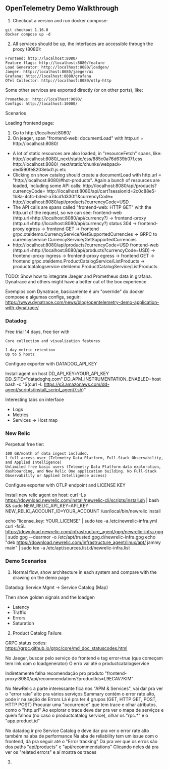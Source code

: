 ## OpenTelemetry Demo Walkthrough

1. Checkout a version and run docker compose:

```
git checkout 1.16.0
docker compose up -d
```

2. All services should be up, the interfaces are accessible through the proxy (8080):

```
Frontend: http://localhost:8080/
Feature flags: http://localhost:8080/feature
Load Generator: http://localhost:8080/loadgen/
Jaeger: http://localhost:8080/jaeger/ui
Grafana: http://localhost:8080/grafana
OTel Collector: http://localhost:8080/otlp-http
```

Some other services are exported directly (or on other ports), like:

```
Prometheus: http://localhost:9090/
Configs: http://localhost:10000/

```


Scenarios

Loading frontend page:

1. Go to http://localhost:8080/
2. On jeager, span "frontend-web: documentLoad" with http.url = http://localhost:8080/
  * A lot of static resources are also loaded, in "resourceFetch" spans, like:
  http://localhost:8080/_next/static/css/885c0a76d639b07f.css
  http://localhost:8080/_next/static/chunks/webpack-ded590fe8203ebd1.js
  etc
  * Clicking on show catalog should create a documentLoad with http.url = "http://localhost:8080/#hot-products". Again a bunch of resources are loaded, including some API calls:
  http://localhost:8080/api/products?currencyCode=
  http://localhost:8080/api/cart?sessionId=2c0c88e5-1b8a-4cfc-bded-a7dcd1d330f1&currencyCode=
  http://localhost:8080/api/products?currencyCode=USD
  * The API calls are spans called "frontend-web: HTTP GET" with the http.url of the request, so we can see:
  frontend-web (http.url=http://localhost:8080/api/currency?) -> frontend-proxy (http.url=http://localhost:8080/api/currency?) status 304 -> frontend-proxy egress -> frontend GET -> frontend grpc.oteldemo.CurrencyService/GetSupportedCurrencies -> GRPC to currencyservice CurrencyService/GetSupportedCurrencies
  * http://localhost:8080/api/products?currencyCode=USD
  frontend-web (http.url=http://localhost:8080/api/products?currencyCode=USD) -> frontend-proxy ingress -> frontend-proxy egress -> frontend GET -> frontend grpc.oteldemo.ProductCatalogService/ListProducts -> productcatalogservice oteldemo.ProductCatalogService/ListProducts

  
TODO: Show how to integrate Jaeger and Prometheus data in grafana. Dynatrace and others might have a better out of the box experience



Exemplos com Dynatrace, basicamente é um "override" do docker compose e algumas configs, seguir:
https://www.dynatrace.com/news/blog/opentelemetry-demo-application-with-dynatrace/



### Datadog

Free trial 14 days, free tier with

```
Core collection and visualization features

1-day metric retention
Up to 5 hosts
```

Configure exporter with DATADOG_API_KEY

Install agent on host
DD_API_KEY=YOUR_API_KEY DD_SITE="datadoghq.com" DD_APM_INSTRUMENTATION_ENABLED=host bash -c "$(curl -L https://s3.amazonaws.com/dd-agent/scripts/install_script_agent7.sh)"

Interesting tabs on interface
* Logs
* Metrics
* Services -> Host map

### New Relic

Perpetual free tier:

```
100 GB/month of data ingest included.
1 full access user (Telemetry Data Platform, Full-Stack Observability, and Applied Intelligence)
Unlimited free basic users (Telemetry Data Platform data exploration, dashboarding, and New Relic One application building. No Full-Stack Observability or Applied Intelligence access)
```


Configure exporter with OTLP endpoint and LICENSE KEY 

Install new relic agent on host:
curl -Ls https://download.newrelic.com/install/newrelic-cli/scripts/install.sh | bash && sudo NEW_RELIC_API_KEY=API_KEY NEW_RELIC_ACCOUNT_ID=YOUR_ACCOUNT /usr/local/bin/newrelic install

echo "license_key: YOUR_LICENSE" | sudo tee -a /etc/newrelic-infra.yml
curl -fsSL https://download.newrelic.com/infrastructure_agent/gpg/newrelic-infra.gpg | sudo gpg --dearmor -o /etc/apt/trusted.gpg.d/newrelic-infra.gpg
echo "deb https://download.newrelic.com/infrastructure_agent/linux/apt/ jammy main" | sudo tee -a /etc/apt/sources.list.d/newrelic-infra.list

### Demo Scenarios

1. Normal flow, show architecture in each system and compare with the drawing on the demo page

Datadog: Service Mgmt -> Service Catalog (Map)

Then show golden signals and the loadgen

* Latency
* Traffic
* Errors
* Saturation

2. Product Catalog Failure

GRPC status codes: https://grpc.github.io/grpc/core/md_doc_statuscodes.html

No Jaeger, buscar pelo serviço de frontend e tag error=true (que começam tem link com o loadgenerator)
O erro vai até o productcatalogservice

Indiretamente falha recomendação pro produto "frontend-proxy:8080/api/recommendations?productIds=L9ECAV7KIM"

No NewRelic a parte interessante fica nos "APM & Services", vai dar pra ver o "error rate" alto pra vários serviços
Summary contém o error rate alto, pode ir na seção de Errors
Lá é pra ter 4 grupos (GET, HTTP GET, POST, HTTP POST)
Procurar uma "occurrence" que tem trace e olhar atributos, como o "http.url"
Ao explorar o trace deve dar pra ver o mapa de serviços e quem falhou (no caso o productcatalog service), olhar os "rpc.*" e o "app.product.id"

No datadog ir pro Service Catalog e deve dar pra ver o error rate alto também na aba de performance
Na aba de reliability tem um issue com o frontend, dá pra seguir até o "Error tracking"
Dá pra ver que os erros são dos paths "api/products" e "api/recommendations"
Clicando neles dá pra ver os "related errors" e aí mostra os traces

3. 